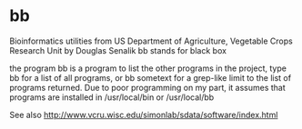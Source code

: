 bb
==

Bioinformatics utilities from
US Department of Agriculture, Vegetable Crops Research Unit
by Douglas Senalik
bb stands for black box

the program bb is a program to list the other programs in the project,
type bb for a list of all programs, or bb sometext for a grep-like limit
to the list of programs returned.
Due to poor programming on my part, it assumes that programs are
installed in /usr/local/bin or /usr/local/bb

See also http://www.vcru.wisc.edu/simonlab/sdata/software/index.html
